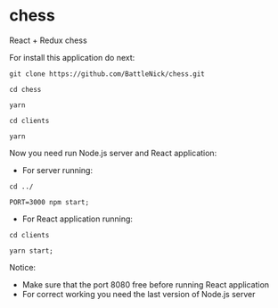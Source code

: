 # chess
React + Redux chess


For install this application do next:
```
git clone https://github.com/BattleNick/chess.git
```

```
cd chess
```

```
yarn
```

```
cd clients
```

```
yarn
```

Now you need run Node.js server and React application:
- For server running:

```
cd ../
```
```
PORT=3000 npm start;
```
- For React application running:

```
cd clients
```
```
yarn start;
```

Notice:
 - Make sure that the port 8080 free before running React application
 - For correct working you need the last version of Node.js server
